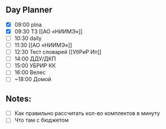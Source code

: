 ## Day Planner
- [x] 09:00 plna
- [x] 09:30 ТЗ [[АО «НИИМЭ»]]
- [ ] 10:30 daily
- [ ] 11:30 [[АО «НИИМЭ»]]
- [ ] 12:30 Тест словарей [[УбРиР Ип]]
- [ ] 14:00 ДДУ/ДКП
- [ ] 15:00 УБРИР КК
- [ ] 16:00 Велес 
- [ ] ~18:00 Домой 

## Notes:
- [ ] Как правильно рассчитать кол-во комплектов в минуту 
- [ ] Что там с бюджетом 
